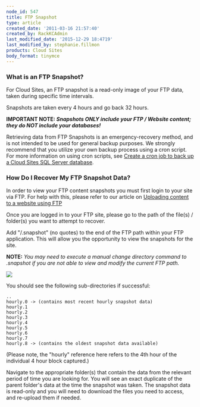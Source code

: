 ```yaml
---
node_id: 547
title: FTP Snapshot
type: article
created_date: '2011-03-16 21:57:40'
created_by: RackKCAdmin
last_modified_date: '2015-12-29 18:4719'
last_modified_by: stephanie.fillmon
products: Cloud Sites
body_format: tinymce
---
```


### What is an FTP Snapshot?

For Cloud Sites, an FTP snapshot is a read-only image of your FTP data,
taken during specific time intervals.

Snapshots are taken every 4 hours and go back 32 hours.

**IMPORTANT NOTE: *Snapshots ONLY include your FTP / Website content;
they do NOT include your databases!***

Retrieving data from FTP Snapshots is an emergency-recovery method, and
is not intended to be used for general backup purposes. We strongly
recommend that you utilize your own backup process using a cron script.
For more information on using cron scripts, see [Create a cron job to
back up a Cloud Sites SQL Server
database](http://www.rackspace.com/knowledge_center/article/create-a-cron-job-to-back-up-a-cloud-sites-sql-server-database).

### How Do I Recover My FTP Snapshot Data?

In order to view your FTP content snapshots you must first login to your
site via FTP.  For help with this, please refer to our article
on [Uploading content to a website using
FTP](http://www.rackspace.com/knowledge_center/article/getting-started-with-cloud-sites-uploading-your-content "Uploading content to a website using FTP")

Once you are logged in to your FTP site, please go to the path of the
file(s) / folder(s) you want to attempt to recover. 

Add "/.snapshot" (no quotes) to the end of the FTP path within your FTP
application. This will allow you the opportunity to view the snapshots
for the site. 

**NOTE:** *You may need to execute a manual change directory command to
.snapshot if you are not able to view and modify the current FTP path.*

![](http://c15056451.r51.cf2.rackcdn.com/FTPSnapshot.png)

You should see the following sub-directories if successful:

    ..
    hourly.0 -> (contains most recent hourly snapshot data)
    hourly.1
    hourly.2
    hourly.3
    hourly.4
    hourly.5
    hourly.6
    hourly.7
    hourly.8 -> (contains the oldest snapshot data available)

(Please note, the "hourly" reference here refers to the 4th hour of the
individual 4 hour block captured.)

Navigate to the appropriate folder(s) that contain the data from the
relevant period of time you are looking for. You will see an exact
duplicate of the parent folder's data at the time the snapshot was
taken. The snapshot data is read-only and you will need to download the
files you need to access, and re-upload them if needed.

